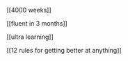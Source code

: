 [[4000 weeks]]

[[fluent in 3 months]]

[[ultra learning]]

[[12 rules for getting better at anything]]


